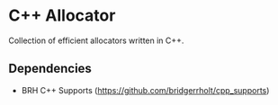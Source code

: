 # C++ Allocator
Collection of efficient allocators written in C++.

## Dependencies
* BRH C++ Supports (https://github.com/bridgerrholt/cpp_supports)
